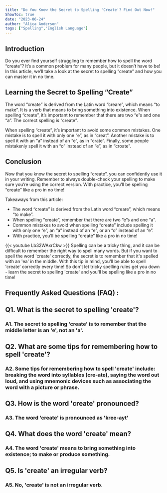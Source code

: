 ```yaml
---
title: "Do You Know the Secret to Spelling 'Create'? Find Out Now!"
ShowToc: true 
date: "2023-06-24"
author: "Alica Anderson" 
tags: ["Spelling","English Language"]
---
```

## Introduction

Do you ever find yourself struggling to remember how to spell the word “create”? It’s a common problem for many people, but it doesn’t have to be! In this article, we’ll take a look at the secret to spelling “create” and how you can master it in no time.

## Learning the Secret to Spelling “Create”

The word “create” is derived from the Latin word “creare”, which means “to make”. It is a verb that means to bring something into existence. When spelling “create”, it’s important to remember that there are two “e”s and one “a”. The correct spelling is “create”.

When spelling “create”, it’s important to avoid some common mistakes. One mistake is to spell it with only one “e”, as in “creat”. Another mistake is to spell it with an “a” instead of an “e”, as in “crate”. Finally, some people mistakenly spell it with an “o” instead of an “e”, as in “croate”.

## Conclusion

Now that you know the secret to spelling “create”, you can confidently use it in your writing. Remember to always double-check your spelling to make sure you’re using the correct version. With practice, you’ll be spelling “create” like a pro in no time! 

Takeaways from this article:

- The word “create” is derived from the Latin word “creare”, which means “to make”. 
- When spelling “create”, remember that there are two “e”s and one “a”. 
- Common mistakes to avoid when spelling “create” include spelling it with only one “e”, an “a” instead of an “e”, or an “o” instead of an “e”. 
- With practice, you’ll be spelling “create” like a pro in no time!

{{< youtube Lb32WAxrCkw >}} 
Spelling can be a tricky thing, and it can be difficult to remember the right way to spell many words. But if you want to spell the word 'create' correctly, the secret is to remember that it's spelled with an 'ea' in the middle. With this tip in mind, you'll be able to spell 'create' correctly every time! So don't let tricky spelling rules get you down - learn the secret to spelling 'create' and you'll be spelling like a pro in no time!

## Frequently Asked Questions (FAQ) :
<h2>Q1. What is the secret to spelling 'create'?</h2>

<h3>A1. The secret to spelling 'create' is to remember that the middle letter is an 'e', not an 'a'.</h3>

<h2>Q2. What are some tips for remembering how to spell 'create'?</h2>

<h3>A2. Some tips for remembering how to spell 'create' include: breaking the word into syllables (cre-ate), saying the word out loud, and using mnemonic devices such as associating the word with a picture or phrase.</h3>

<h2>Q3. How is the word 'create' pronounced?</h2>

<h3>A3. The word 'create' is pronounced as 'kree-ayt'</h3>

<h2>Q4. What does the word 'create' mean?</h2>

<h3>A4. The word 'create' means to bring something into existence; to make or produce something.</h3>

<h2>Q5. Is 'create' an irregular verb?</h2>

<h3>A5. No, 'create' is not an irregular verb.</h3>





